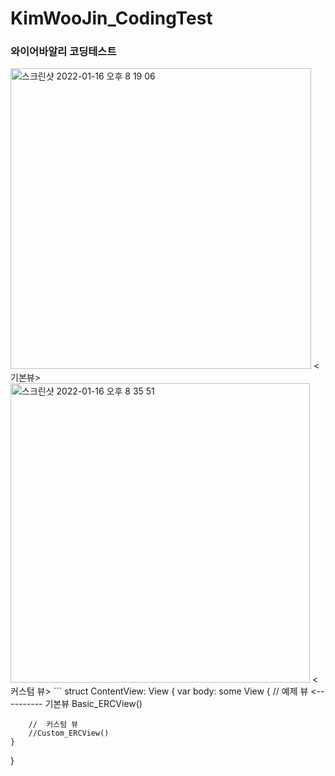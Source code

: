 # KimWooJin_CodingTest

### 와이어바알리 코딩테스트

<img width="481" alt="스크린샷 2022-01-16 오후 8 19 06" src="https://user-images.githubusercontent.com/82685270/149660973-6c75fe99-86ea-48e7-b91e-1aa04d7a0ce4.png">
<기본뷰>
<img width="479" alt="스크린샷 2022-01-16 오후 8 35 51" src="https://user-images.githubusercontent.com/82685270/149660987-ea7cdc98-e910-4382-b726-a1602aa1e327.png">
<커스텀 뷰>
```
struct ContentView: View {
    var body: some View {
		//	예제 뷰 <---------- 기본뷰
		Basic_ERCView()
		
		//	커스텀 뷰
		//Custom_ERCView()
    }
}
```
